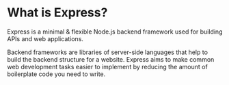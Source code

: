 # What is Express?

Express is a minimal & flexible Node.js backend framework used for building APIs and web applications. 

Backend frameworks are libraries of server-side languages that help to build the backend structure for a website. Express aims to make common web development tasks easier to implement by reducing the amount of boilerplate code you need to write.
